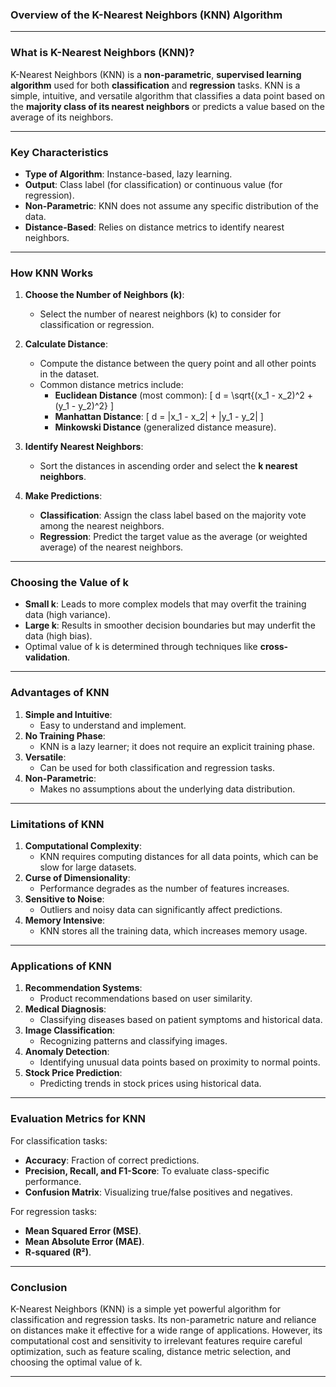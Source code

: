 ### **Overview of the K-Nearest Neighbors (KNN) Algorithm**

---

### **What is K-Nearest Neighbors (KNN)?**
K-Nearest Neighbors (KNN) is a **non-parametric**, **supervised learning algorithm** used for both **classification** and **regression** tasks. KNN is a simple, intuitive, and versatile algorithm that classifies a data point based on the **majority class of its nearest neighbors** or predicts a value based on the average of its neighbors.

---

### **Key Characteristics**
- **Type of Algorithm**: Instance-based, lazy learning.
- **Output**: Class label (for classification) or continuous value (for regression).
- **Non-Parametric**: KNN does not assume any specific distribution of the data.
- **Distance-Based**: Relies on distance metrics to identify nearest neighbors.

---

### **How KNN Works**
1. **Choose the Number of Neighbors (k)**:
   - Select the number of nearest neighbors (k) to consider for classification or regression.

2. **Calculate Distance**:
   - Compute the distance between the query point and all other points in the dataset.
   - Common distance metrics include:
     - **Euclidean Distance** (most common):
       \[
       d = \sqrt{(x_1 - x_2)^2 + (y_1 - y_2)^2}
       \]
     - **Manhattan Distance**:
       \[
       d = |x_1 - x_2| + |y_1 - y_2|
       \]
     - **Minkowski Distance** (generalized distance measure).

3. **Identify Nearest Neighbors**:
   - Sort the distances in ascending order and select the **k nearest neighbors**.

4. **Make Predictions**:
   - **Classification**: Assign the class label based on the majority vote among the nearest neighbors.
   - **Regression**: Predict the target value as the average (or weighted average) of the nearest neighbors.

---

### **Choosing the Value of k**
- **Small k**: Leads to more complex models that may overfit the training data (high variance).
- **Large k**: Results in smoother decision boundaries but may underfit the data (high bias).
- Optimal value of k is determined through techniques like **cross-validation**.

---

### **Advantages of KNN**
1. **Simple and Intuitive**:
   - Easy to understand and implement.
2. **No Training Phase**:
   - KNN is a lazy learner; it does not require an explicit training phase.
3. **Versatile**:
   - Can be used for both classification and regression tasks.
4. **Non-Parametric**:
   - Makes no assumptions about the underlying data distribution.

---

### **Limitations of KNN**
1. **Computational Complexity**:
   - KNN requires computing distances for all data points, which can be slow for large datasets.
2. **Curse of Dimensionality**:
   - Performance degrades as the number of features increases.
3. **Sensitive to Noise**:
   - Outliers and noisy data can significantly affect predictions.
4. **Memory Intensive**:
   - KNN stores all the training data, which increases memory usage.

---

### **Applications of KNN**
1. **Recommendation Systems**:
   - Product recommendations based on user similarity.
2. **Medical Diagnosis**:
   - Classifying diseases based on patient symptoms and historical data.
3. **Image Classification**:
   - Recognizing patterns and classifying images.
4. **Anomaly Detection**:
   - Identifying unusual data points based on proximity to normal points.
5. **Stock Price Prediction**:
   - Predicting trends in stock prices using historical data.

---

### **Evaluation Metrics for KNN**
For classification tasks:
- **Accuracy**: Fraction of correct predictions.
- **Precision, Recall, and F1-Score**: To evaluate class-specific performance.
- **Confusion Matrix**: Visualizing true/false positives and negatives.

For regression tasks:
- **Mean Squared Error (MSE)**.
- **Mean Absolute Error (MAE)**.
- **R-squared (R²)**.

---

### **Conclusion**
K-Nearest Neighbors (KNN) is a simple yet powerful algorithm for classification and regression tasks. Its non-parametric nature and reliance on distances make it effective for a wide range of applications. However, its computational cost and sensitivity to irrelevant features require careful optimization, such as feature scaling, distance metric selection, and choosing the optimal value of k.

---




